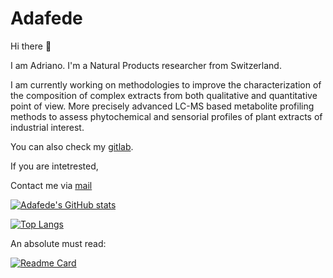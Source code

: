 # Adafede

Hi there 👋

I am Adriano. I'm a Natural Products researcher from Switzerland.

I am currently working on methodologies to improve the characterization of the composition of complex extracts from both qualitative and quantitative point of view. More precisely advanced LC-MS based metabolite profiling methods to assess phytochemical and sensorial profiles of plant extracts of industrial interest.

You can also check my [gitlab](https://gitlab.com/Adafede).

If you are intetrested,

Contact me via [mail](mailto:adriano.rutz@unige.ch)

[![Adafede's GitHub stats](https://github-readme-stats.vercel.app/api?username=adafede&count_private=true&show_icons=true)](https://github.com/anuraghazra/github-readme-stats)

[![Top Langs](https://github-readme-stats.vercel.app/api/top-langs/?username=adafede&layout=compact)](https://github.com/anuraghazra/github-readme-stats)

An absolute must read:

[![Readme Card](https://github-readme-stats.vercel.app/api/pin/?username=lotusnprod&repo=lotus-manuscript&show_owner=true)](https://github.com/anuraghazra/github-readme-stats)
